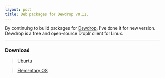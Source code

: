 ```yaml
---
layout: post
title: Deb packages for Dewdrop v0.11.
---
```


By continuing to build packages for <a href="http://dewdrop.deepcode.net/">Dewdrop</a>, I've done it for new version.
Dewdrop is a free and open-source Droplr client for Linux.

-----
### Download

> <a href="https://github.com/mdo/hyde/issues/new">Ubuntu</a>

> <a href="https://github.com/mdo/hyde/issues/new">Elementary OS</a>
